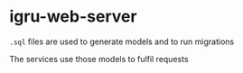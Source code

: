 # igru-web-server

`.sql` files are used to generate models and to run migrations

The services use those models to fulfil requests
